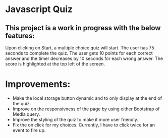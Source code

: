 # Javascript Quiz 
## This project is a **work in progress** with the below features: 

Upon clicking on Start, a multiple choice quiz will start. The user has 75 seconds to complete the quiz. The user gets 10 points for each correct answer and the timer decreases by 10 seconds for each wrong answer. The score is highlighted at the top left of the screen. 


# Improvements:
* Make the local storage button dynamic and to only display at the end of the quiz.
* Improve on the responsivness of the page by using either Bootstrap of Media query.
* Improve the styling of the quiz to make it more user friendly. 
* Fix the on click for my choices. Currently, I have to click twice for an event to fire up.




